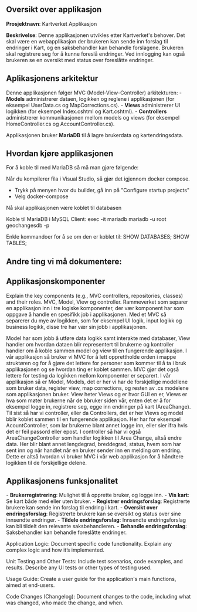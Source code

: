 <h2>Oversikt over applikasjon</h2>
<strong>Prosjektnavn</strong>: Kartverket Applikasjon</strong>

<strong>Beskrivelse</strong>: Denne applikasjonen utvikles etter Kartverket's behover. Det skal være en webapplikasjon der brukeren kan sende inn forslag til endringer i Kart, og en saksbehandler kan behandle forslagene. Brukeren skal registrere seg for å kunne foreslå endringer. Ved innlogging kan også brukeren se en oversikt med status over foreslåtte endringer.
<br>
 
<h2>Aplikasjonens arkitektur</h2>
Denne applikasjonen følger MVC (Model-View-Controller) arkitekturen:
- <strong>Models</strong> administrerer dataen, logikken og reglene i applikasjonen (for eksempel UserData.cs og MapCorrections.cs).
- <strong>Views</strong> administrerer UI logikken (for eksempel Index.cshtml og Kart.cshtml).
- <strong>Controllers</strong> administrerer kommunikasjonen mellom models og views (for eksempel HomeController.cs og AccountController.cs).

Applikasjonen bruker <strong>MariaDB</strong> til å lagre brukerdata og kartendringsdata.
<br>

<h2>Hvordan kjøre applikasjonen</h2>
For å koble til med MariaDB så må man gjøre følgende:

Når du kompilerer fila i Visual Studio, så gjør det igjennom docker compose. 
 - Trykk på menyen hvor du builder, gå inn på "Configure startup projects"
 - Velg docker-compose

Nå skal applikasjonen være koblet til databasen


Koble til MariaDB i MySQL Client:
exec -it mariadb mariadb -u root geochangesdb -p

Enkle kommandoer for å se om den er koblet til: 
SHOW DATABASES;
SHOW TABLES;
<br>

<h2>Andre ting vi må dokumentere:</h2>

<h2>Applikasjonskomponenter</h2>
Explain the key components (e.g., MVC controllers, repositories, classes) and their roles.
MVC, Model, View og controller. Rammeverket som separer en applikasjon inn i tre logiske komponenter, der vær komponent har som oppgave å handle en spesifikk job i applikasjonen. Med et MVC så separerer du mye av logikken, som for eksempel UI logik, input logikk og business logikk, disse tre har vær sin jobb i applikasjonen. 

Model har som jobb å utføre data logikk samt interakte med databaser, View handler om hvordan dataen blir representert til brukerne og kontroller handler om å koble sammen model og view til en fungerende applikasjon. 
I vår applikasjon så bruker vi MVC for å lett opprettholde orden i mappe struktøren og for å gjøre det lettere for personer som kommer til å ta i bruk applikasjonen og se hvordan ting er koblet sammen. MVC gjør det også lettere for testing da logikken mellom komponenter er separert. 
I vår applikasjon så er Model, Models, det er her vi har de forskjellige modellene som bruker data, register view, map corrections, og resten av .cs modelene som applikasjonen bruker. View heter Views og er hvor GUI en er, Views er hva som møter brukerne når de bbruker siden vår, enten det er å for eksempel logge in, registrere seg, egge inn endringer på kart (AreaChange). Til sist så har vi controller, eller da Controllers, det er her Views og model bblir koblet sammen til en fungerende applikasjon. Her har for eksempel AcountController, som lar brukerne blant annet logge inn, eller sier ifra hvis det er feil passord eller epost. I controller så har vi også AreaChangeController som handler logikken til Area Change, altså endre data. Her blir blant annet lengdegrad, breddegrad, status, hvem som har sent inn og når handlet når en bruker sender inn en melding om endring. 
Dette er altså hvordan vi bruker MVC i vår web applikasjon for å håndtere logikken til de forskjellige delene.
<br>

<h2>Applikasjonens funksjonalitet</h2>
- <strong>Brukerregistrering</strong>: Mulighet til å opprette bruker, og logge inn.
- <strong>Vis kart</strong>: Se kart både med eller uten bruker.
- <strong>Registrer endringsforslag</strong>: Registrerte brukere kan sende inn forslag til endring i kart.
- <strong>Oversikt over endringsforslag</strong>: Registrerte brukere kan se oversikt og status over sine innsendte endringer.
- <strong>Tildele endringsforslag</strong>: Innsendte endringsforslag kan bli tildelt den relevante saksbehandleren.
- <strong>Behandle endringsforslag</strong>: Saksbehandler kan behandle foreslåtte endringer.
<br>

Application Logic: Document specific code functionality. Explain any complex logic and how it’s implemented.

Unit Testing and Other Tests: Include test scenarios, code examples, and results. Describe any UI tests or other types of testing used.

Usage Guide: Create a user guide for the application's main functions, aimed at end-users.

Code Changes (Changelog): Document changes to the code, including what was changed, who made the change, and when.
